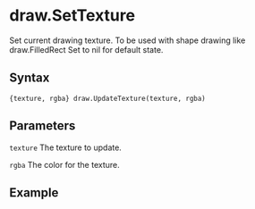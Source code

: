 # draw.SetTexture
Set current drawing texture. To be used with shape drawing like draw.FilledRect Set to nil for default state.
## Syntax
``` 
{texture, rgba} draw.UpdateTexture(texture, rgba)
```

## Parameters
```texture``` The texture to update.

```rgba``` The color for the texture.


## Example
